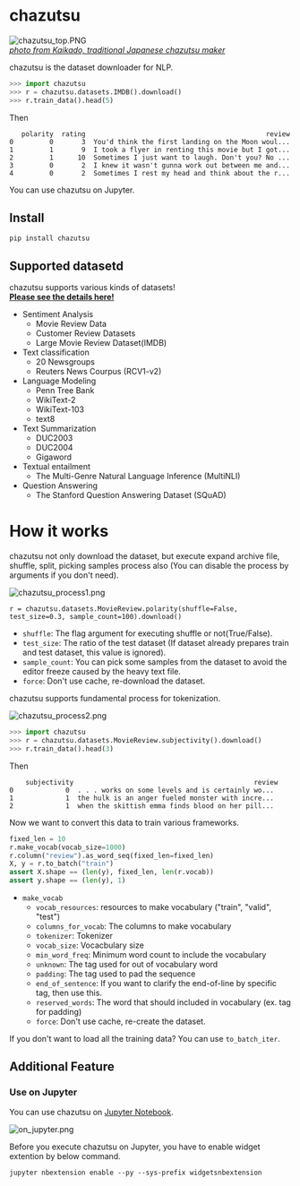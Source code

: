 # chazutsu

![chazutsu_top.PNG](./docs/chazutsu_top.PNG)  
*[photo from Kaikado, traditional Japanese chazutsu maker](http://www.kaikado.jp/english/goods/design.html)*

chazutsu is the dataset downloader for NLP.

```py
>>> import chazutsu
>>> r = chazutsu.datasets.IMDB().download()
>>> r.train_data().head(5)
```
Then

```
   polarity  rating                                             review
0         0       3  You'd think the first landing on the Moon woul...
1         1       9  I took a flyer in renting this movie but I got...
2         1      10  Sometimes I just want to laugh. Don't you? No ...
3         0       2  I knew it wasn't gunna work out between me and...
4         0       2  Sometimes I rest my head and think about the r...
```

You can use chazutsu on Jupyter.

## Install

```
pip install chazutsu
```

## Supported datasetd

chazutsu supports various kinds of datasets!  
**[Please see the details here!](https://github.com/chakki-works/chazutsu/tree/master/chazutsu)**

* Sentiment Analysis
  * Movie Review Data
  * Customer Review Datasets
  * Large Movie Review Dataset(IMDB)
* Text classification
  * 20 Newsgroups
  * Reuters News Courpus (RCV1-v2)
* Language Modeling
  * Penn Tree Bank
  * WikiText-2
  * WikiText-103
  * text8
* Text Summarization
  * DUC2003
  * DUC2004
  * Gigaword
* Textual entailment
  * The Multi-Genre Natural Language Inference (MultiNLI)
* Question Answering
  * The Stanford Question Answering Dataset (SQuAD)


# How it works

chazutsu not only download the dataset, but execute expand archive file, shuffle, split, picking samples process also (You can disable the process by arguments if you don't need).

![chazutsu_process1.png](./docs/chazutsu_process1.png)

```
r = chazutsu.datasets.MovieReview.polarity(shuffle=False, test_size=0.3, sample_count=100).download()
```

* `shuffle`: The flag argument for executing shuffle or not(True/False).
* `test_size`: The ratio of the test dataset (If dataset already prepares train and test dataset, this value is ignored).
* `sample_count`: You can pick some samples from the dataset to avoid the editor freeze caused by the heavy text file.
* `force`: Don't use cache, re-download the dataset.

chazutsu supports fundamental process for tokenization.

![chazutsu_process2.png](./docs/chazutsu_process2.png)

```py
>>> import chazutsu
>>> r = chazutsu.datasets.MovieReview.subjectivity().download()
>>> r.train_data().head(3)
```

Then

```
    subjectivity                                             review
0             0  . . . works on some levels and is certainly wo...
1             1  the hulk is an anger fueled monster with incre...
2             1  when the skittish emma finds blood on her pill...
```

Now we want to convert this data to train various frameworks.

```py
fixed_len = 10
r.make_vocab(vocab_size=1000)
r.column("review").as_word_seq(fixed_len=fixed_len)
X, y = r.to_batch("train")
assert X.shape == (len(y), fixed_len, len(r.vocab))
assert y.shape == (len(y), 1)
```

* `make_vocab`
  * `vocab_resources`: resources to make vocabulary ("train", "valid", "test")
  * `columns_for_vocab`: The columns to make vocabulary
  * `tokenizer`: Tokenizer
  * `vocab_size`: Vocacbulary size
  * `min_word_freq`: Minimum word count to include the vocabulary
  * `unknown`: The tag used for out of vocabulary word
  * `padding`: The tag used to pad the sequence
  * `end_of_sentence`: If you want to clarify the end-of-line by specific tag, then use this.
  * `reserved_words`: The word that should included in vocabulary (ex. tag for padding)
  * `force`: Don't use cache, re-create the dataset.

If you don't want to load all the training data? You can use `to_batch_iter`.

## Additional Feature

### Use on Jupyter

You can use chazutsu on [Jupyter Notebook](http://jupyter.org/).  

![on_jupyter.png](./docs/on_jupyter.png)

Before you execute chazutsu on Jupyter, you have to enable widget extention by below command.

```
jupyter nbextension enable --py --sys-prefix widgetsnbextension
```
